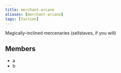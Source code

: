 ```yaml
---
title: merchant-arcane
aliases: [merchant-arcane]
tags: [faction]
---
```

Magically-inclined mercenaries (sellstaves, if you will)

## Members
- a
- b